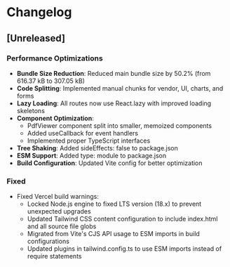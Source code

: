 # Changelog

## [Unreleased]

### Performance Optimizations
- **Bundle Size Reduction**: Reduced main bundle size by 50.2% (from 616.37 kB to 307.05 kB)
- **Code Splitting**: Implemented manual chunks for vendor, UI, charts, and forms
- **Lazy Loading**: All routes now use React.lazy with improved loading skeletons
- **Component Optimization**: 
  - PdfViewer component split into smaller, memoized components
  - Added useCallback for event handlers
  - Implemented proper TypeScript interfaces
- **Tree Shaking**: Added sideEffects: false to package.json
- **ESM Support**: Added type: module to package.json
- **Build Configuration**: Updated Vite config for better optimization

### Fixed
- Fixed Vercel build warnings:
  - Locked Node.js engine to fixed LTS version (18.x) to prevent unexpected upgrades
  - Updated Tailwind CSS content configuration to include index.html and all source file globs
  - Migrated from Vite's CJS API usage to ESM imports in build configurations
  - Updated plugins in tailwind.config.ts to use ESM imports instead of require statements

